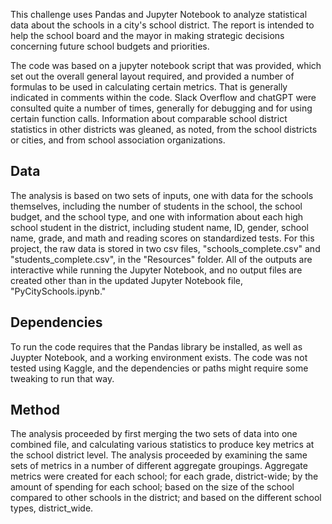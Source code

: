 This challenge uses Pandas and Jupyter Notebook to analyze statistical data about the schools in a city's school district.  The report is intended to help the school board and the mayor in making strategic decisions concerning future school budgets and priorities.

The code was based on a jupyter notebook script that was provided, which set out the overall general layout required, and provided a number of formulas to be used in calculating certain metrics.  That is generally indicated in comments within the code.  Slack Overflow and chatGPT were consulted quite a number of times, generally for debugging and for using certain function calls.   Information about comparable school district statistics in other districts was gleaned, as noted, from the school districts or cities, and from school association organizations.

## Data

The analysis is based on two sets of inputs, one with data for the schools themselves, including the number of students in the school, the school budget, and the school type, and one with information about each high school student in the district, including student name, ID, gender, school name, grade, and math and reading scores on standardized tests.  For this project, the raw data is stored in two csv files, "schools_complete.csv" and "students_complete.csv", in the "Resources" folder.  All of the outputs are interactive while running the Jupyter Notebook, and no output files are created other than in the updated Jupyter Notebook file, "PyCitySchools.ipynb."

## Dependencies

To run the code requires that the Pandas library be installed, as well as Juypter Notebook, and a working environment exists.  The code was not tested using Kaggle, and the dependencies or paths might require some tweaking to run that way.

## Method

The analysis proceeded by first merging the two sets of data into one combined file, and calculating various statistics to produce key metrics at the school district level.  The analysis proceeded by examining the same sets of metrics in a number of different aggregate groupings.  Aggregate metrics were created for each school; for each grade, district-wide; by the amount of spending for each school; based on the size of the school compared to other schools in the district; and based on the different school types, district_wide.  
